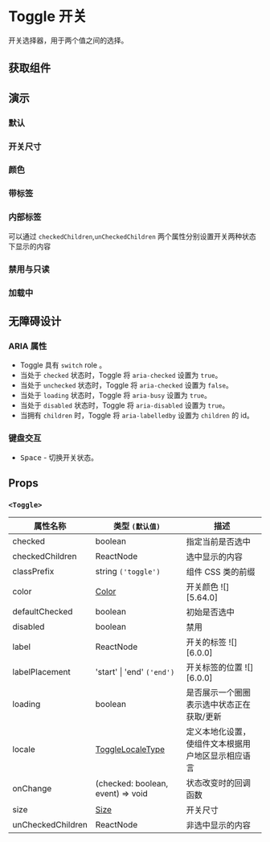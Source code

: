 # Toggle 开关

开关选择器，用于两个值之间的选择。

## 获取组件

<!--{include:<import-guide>}-->

## 演示

### 默认

<!--{include:`basic.md`}-->

### 开关尺寸

<!--{include:`size.md`}-->

### 颜色

<!--{include:`color.md`}-->

### 带标签

<!--{include:`with-label.md`}-->

### 内部标签

可以通过 `checkedChildren`,`unCheckedChildren` 两个属性分别设置开关两种状态下显示的内容

<!--{include:`inner.md`}-->

### 禁用与只读

<!--{include:`disabled.md`}-->

### 加载中

<!--{include:`loading.md`}-->

## 无障碍设计

### ARIA 属性

- Toggle 具有 `switch` role 。
- 当处于 `checked` 状态时，Toggle 将 `aria-checked` 设置为 `true`。
- 当处于 `unchecked` 状态时，Toggle 将 `aria-checked` 设置为 `false`。
- 当处于 `loading` 状态时，Toggle 将 `aria-busy` 设置为 `true`。
- 当处于 `disabled` 状态时，Toggle 将 `aria-disabled` 设置为 `true`。
- 当拥有 `children` 时，Toggle 将 `aria-labelledby` 设置为 `children` 的 id。

### 键盘交互

- <kbd>Space</kbd> - 切换开关状态。

## Props

### `<Toggle>`

| 属性名称          | 类型 `(默认值)`                            | 描述                                               |
| ----------------- | ------------------------------------------ | -------------------------------------------------- |
| checked           | boolean                                    | 指定当前是否选中                                   |
| checkedChildren   | ReactNode                                  | 选中显示的内容                                     |
| classPrefix       | string `('toggle')`                        | 组件 CSS 类的前缀                                  |
| color             | [Color](#code-ts-color-code)               | 开关颜色 ![][5.64.0]                               |
| defaultChecked    | boolean                                    | 初始是否选中                                       |
| disabled          | boolean                                    | 禁用                                               |
| label             | ReactNode                                  | 开关的标签 ![][6.0.0]                              |
| labelPlacement    | 'start' \| 'end' `('end')`                 | 开关标签的位置 ![][6.0.0]                          |
| loading           | boolean                                    | 是否展示一个圈圈表示选中状态正在获取/更新          |
| locale            | [ToggleLocaleType](/zh/guide/i18n/#toggle) | 定义本地化设置，使组件文本根据用户地区显示相应语言 |
| onChange          | (checked: boolean, event) => void          | 状态改变时的回调函数                               |
| size              | [Size](#code-ts-size-code)                 | 开关尺寸                                           |
| unCheckedChildren | ReactNode                                  | 非选中显示的内容                                   |

<!--{include:(_common/types/color.md)}-->
<!--{include:(_common/types/size.md)}-->
